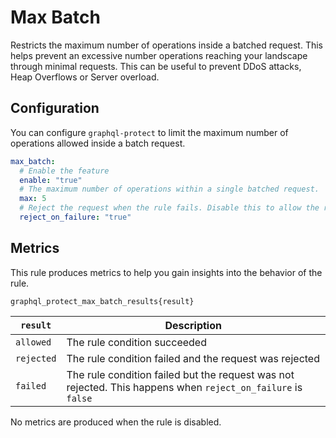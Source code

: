 # Max Batch

Restricts the maximum number of operations inside a batched request. This helps prevent an excessive number operations reaching your landscape through minimal requests.
This can be useful to prevent DDoS attacks, Heap Overflows or Server overload.

<!-- TOC -->

## Configuration

You can configure `graphql-protect` to limit the maximum number of operations allowed inside a batch request.

```yaml
max_batch:
  # Enable the feature
  enable: "true"
  # The maximum number of operations within a single batched request.
  max: 5
  # Reject the request when the rule fails. Disable this to allow the request regardless of token count.
  reject_on_failure: "true"
```

## Metrics

This rule produces metrics to help you gain insights into the behavior of the rule.

```
graphql_protect_max_batch_results{result}
```


| `result`  | Description                                                                                                  |
|---------|--------------------------------------------------------------------------------------------------------------|
| `allowed` | The rule condition succeeded                                                                                 |
| `rejected` | The rule condition failed and the request was rejected                                                       |
| `failed` | The rule condition failed but the request was not rejected. This happens when `reject_on_failure` is `false` |

No metrics are produced when the rule is disabled.